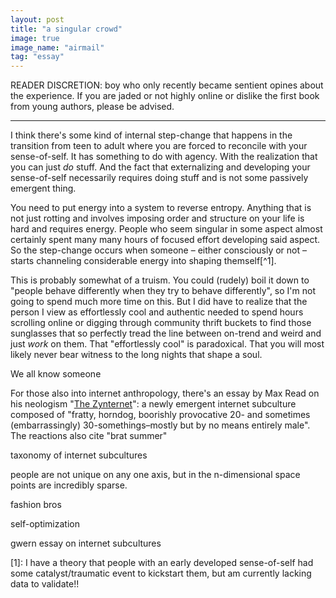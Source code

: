 ```yaml
---
layout: post
title: "a singular crowd"
image: true
image_name: "airmail"
tag: "essay"
---
```


READER DISCRETION: boy who only recently became sentient opines about the experience. If you are jaded or not highly online or dislike the first book from young authors, please be advised.

---

I think there's some kind of internal step-change that happens in the transition from teen to adult where you are forced to reconcile with your sense-of-self. It has something to do with agency. With the realization that you can just _do_ stuff. And the fact that externalizing and developing your sense-of-self necessarily requires doing stuff and is not some passively emergent thing. 

You need to put energy into a system to reverse entropy. Anything that is not just rotting and involves imposing order and structure on your life is hard and requires energy. People who seem singular in some aspect almost certainly spent many many hours of focused effort developing said aspect. So the step-change occurs when someone – either consciously or not – starts channeling considerable energy into shaping themself[^1].

This is probably somewhat of a truism. You could (rudely) boil it down to "people behave differently when they try to behave differently", so I'm not going to spend much more time on this. But I did have to realize that the person I view as effortlessly cool and authentic needed to spend hours scrolling online or digging through community thrift buckets to find those sunglasses that so perfectly tread the line between on-trend and weird and just _work_ on them. That "effortlessly cool" is paradoxical. That you will most likely never bear witness to the long nights that shape a soul.

We all know someone 

For those also into internet anthropology, there's an essay by Max Read on his neologism "[The Zynternet](https://maxread.substack.com/p/hawk-tuah-and-the-zynternet)": a newly emergent internet subculture composed of "fratty, horndog, boorishly provocative 20- and sometimes (embarrassingly) 30-somethings–mostly but by no means entirely male". The reactions also cite "brat summer"

taxonomy of internet subcultures

people are not unique on any one axis, but in the n-dimensional space points are incredibly sparse.

fashion bros

self-optimization

gwern essay on internet subcultures

[1]: I have a theory that people with an early developed sense-of-self had some catalyst/traumatic event to kickstart them, but am currently lacking data to validate!!